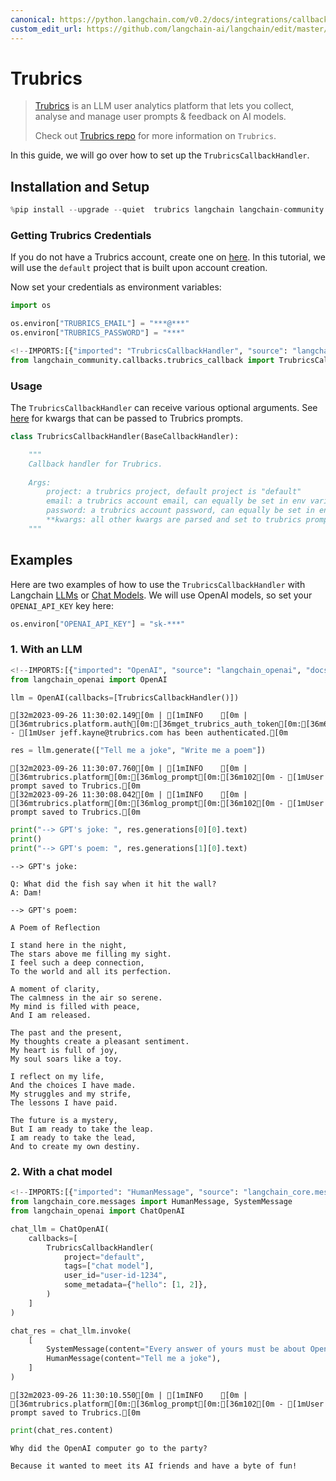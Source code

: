 ```yaml
---
canonical: https://python.langchain.com/v0.2/docs/integrations/callbacks/trubrics/
custom_edit_url: https://github.com/langchain-ai/langchain/edit/master/docs/docs/integrations/callbacks/trubrics.ipynb
---
```


# Trubrics

> [Trubrics](https://trubrics.com) is an LLM user analytics platform that lets you collect, analyse and manage user
prompts & feedback on AI models.
> 
> Check out [Trubrics repo](https://github.com/trubrics/trubrics-sdk) for more information on `Trubrics`.

In this guide, we will go over how to set up the `TrubricsCallbackHandler`. 

## Installation and Setup

```python
%pip install --upgrade --quiet  trubrics langchain langchain-community
```

### Getting Trubrics Credentials

If you do not have a Trubrics account, create one on [here](https://trubrics.streamlit.app/). In this tutorial, we will use the `default` project that is built upon account creation.

Now set your credentials as environment variables:

```python
import os

os.environ["TRUBRICS_EMAIL"] = "***@***"
os.environ["TRUBRICS_PASSWORD"] = "***"
```

```python
<!--IMPORTS:[{"imported": "TrubricsCallbackHandler", "source": "langchain_community.callbacks.trubrics_callback", "docs": "https://api.python.langchain.com/en/latest/callbacks/langchain_community.callbacks.trubrics_callback.TrubricsCallbackHandler.html", "title": "Trubrics"}]-->
from langchain_community.callbacks.trubrics_callback import TrubricsCallbackHandler
```

### Usage

The `TrubricsCallbackHandler` can receive various optional arguments. See [here](https://trubrics.github.io/trubrics-sdk/platform/user_prompts/#saving-prompts-to-trubrics) for kwargs that can be passed to Trubrics prompts.

```python
class TrubricsCallbackHandler(BaseCallbackHandler):

    """
    Callback handler for Trubrics.
    
    Args:
        project: a trubrics project, default project is "default"
        email: a trubrics account email, can equally be set in env variables
        password: a trubrics account password, can equally be set in env variables
        **kwargs: all other kwargs are parsed and set to trubrics prompt variables, or added to the `metadata` dict
    """
```

## Examples

Here are two examples of how to use the `TrubricsCallbackHandler` with Langchain [LLMs](/docs/how_to#llms) or [Chat Models](/docs/how_to#chat-models). We will use OpenAI models, so set your `OPENAI_API_KEY` key here:

```python
os.environ["OPENAI_API_KEY"] = "sk-***"
```

### 1. With an LLM

```python
<!--IMPORTS:[{"imported": "OpenAI", "source": "langchain_openai", "docs": "https://api.python.langchain.com/en/latest/llms/langchain_openai.llms.base.OpenAI.html", "title": "Trubrics"}]-->
from langchain_openai import OpenAI
```

```python
llm = OpenAI(callbacks=[TrubricsCallbackHandler()])
```
```output
[32m2023-09-26 11:30:02.149[0m | [1mINFO    [0m | [36mtrubrics.platform.auth[0m:[36mget_trubrics_auth_token[0m:[36m61[0m - [1mUser jeff.kayne@trubrics.com has been authenticated.[0m
```

```python
res = llm.generate(["Tell me a joke", "Write me a poem"])
```
```output
[32m2023-09-26 11:30:07.760[0m | [1mINFO    [0m | [36mtrubrics.platform[0m:[36mlog_prompt[0m:[36m102[0m - [1mUser prompt saved to Trubrics.[0m
[32m2023-09-26 11:30:08.042[0m | [1mINFO    [0m | [36mtrubrics.platform[0m:[36mlog_prompt[0m:[36m102[0m - [1mUser prompt saved to Trubrics.[0m
```

```python
print("--> GPT's joke: ", res.generations[0][0].text)
print()
print("--> GPT's poem: ", res.generations[1][0].text)
```
```output
--> GPT's joke:  

Q: What did the fish say when it hit the wall?
A: Dam!

--> GPT's poem:  

A Poem of Reflection

I stand here in the night,
The stars above me filling my sight.
I feel such a deep connection,
To the world and all its perfection.

A moment of clarity,
The calmness in the air so serene.
My mind is filled with peace,
And I am released.

The past and the present,
My thoughts create a pleasant sentiment.
My heart is full of joy,
My soul soars like a toy.

I reflect on my life,
And the choices I have made.
My struggles and my strife,
The lessons I have paid.

The future is a mystery,
But I am ready to take the leap.
I am ready to take the lead,
And to create my own destiny.
```
### 2. With a chat model

```python
<!--IMPORTS:[{"imported": "HumanMessage", "source": "langchain_core.messages", "docs": "https://api.python.langchain.com/en/latest/messages/langchain_core.messages.human.HumanMessage.html", "title": "Trubrics"}, {"imported": "SystemMessage", "source": "langchain_core.messages", "docs": "https://api.python.langchain.com/en/latest/messages/langchain_core.messages.system.SystemMessage.html", "title": "Trubrics"}, {"imported": "ChatOpenAI", "source": "langchain_openai", "docs": "https://api.python.langchain.com/en/latest/chat_models/langchain_openai.chat_models.base.ChatOpenAI.html", "title": "Trubrics"}]-->
from langchain_core.messages import HumanMessage, SystemMessage
from langchain_openai import ChatOpenAI
```

```python
chat_llm = ChatOpenAI(
    callbacks=[
        TrubricsCallbackHandler(
            project="default",
            tags=["chat model"],
            user_id="user-id-1234",
            some_metadata={"hello": [1, 2]},
        )
    ]
)
```

```python
chat_res = chat_llm.invoke(
    [
        SystemMessage(content="Every answer of yours must be about OpenAI."),
        HumanMessage(content="Tell me a joke"),
    ]
)
```
```output
[32m2023-09-26 11:30:10.550[0m | [1mINFO    [0m | [36mtrubrics.platform[0m:[36mlog_prompt[0m:[36m102[0m - [1mUser prompt saved to Trubrics.[0m
```

```python
print(chat_res.content)
```
```output
Why did the OpenAI computer go to the party?

Because it wanted to meet its AI friends and have a byte of fun!
```